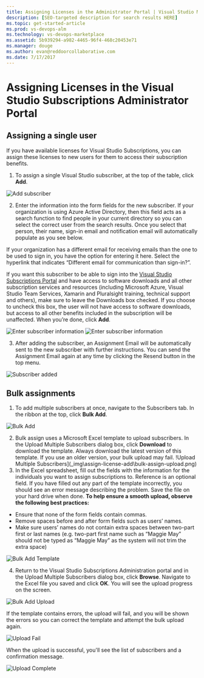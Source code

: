 ```yaml
---
title: Assigning Licenses in the Administrator Portal | Visual Studio Marketplace
description: [SEO-targeted description for search results HERE]
ms.topic: get-started-article
ms.prod: vs-devops-alm
ms.technology: vs-devops-marketplace
ms.assetid: 5b939294-a982-4465-96f4-468c20453e71
ms.manager: douge
ms.author: evan@reddoorcollaborative.com
ms.date: 7/17/2017
---
```


# Assigning Licenses in the Visual Studio Subscriptions Administrator Portal
## Assigning a single user
If you have available licenses for Visual Studio Subscriptions, you can assign these licenses to new users for them to access their subscription benefits. 
1.	To assign a single Visual Studio subscriber, at the top of the table, click **Add**.

![Add subscriber](_img\assign-license-add\assign-license-add.png)

2.	Enter the information into the form fields for the new subscriber. If your organization is using Azure Active Directory, then this field acts as a search function to find people in your current directory so you can select the correct user from the search results. Once you select that person, their name, sign-in email and notification email will automatically populate as you see below. 

If your organization has a different email for receiving emails than the one to be used to sign in, you have the option for entering it here. Select the hyperlink that indicates “Different email for communication than sign-in?”. 

If you want this subscriber to be able to sign into the [Visual Studio Subscriptions Portal](https:/my.visualstudio.com) and have access to software downloads and all other subscription services and resources (including Microsoft Azure, Visual Studio Team Services, Xamarin and Pluralsight training, technical support and others), make sure to leave the Downloads box checked. If you choose to uncheck this box, the user will not have access to software downloads, but access to all other benefits included in the subscription will be unaffected. When you’re done, click **Add**.

![Enter subscriber information](_img\assign-license-add\add-subscriber-1.png)
![Enter subscriber information](_img\assign-license-add\add-subscriber-2.png)

3.	After adding the subscriber, an Assignment Email will be automatically sent to the new subscriber with further instructions. You can send the Assignment Email again at any time by clicking the Resend button in the top menu.

![Subscriber added](_img\assign-license-add\add-subscriber-complete.png)

## Bulk assignments
1.	To add multiple subscribers at once, navigate to the Subscribers tab. In the ribbon at the top, click **Bulk Add**. 

![Bulk Add](_img\assign-license-add\bulk-assign-add.png)

2. Bulk assign uses a Microsoft Excel template to upload subscribers. In the Upload Multiple Subscribers dialog box, click **Download** to download the template. Always download the latest version of this template. If you use an older version, your bulk upload may fail.
!Upload Multiple Subscribers](_img\assign-license-add\bulk-assign-upload.png)
3.	In the Excel spreadsheet, fill out the fields with the information for the individuals you want to assign subscriptions to. Reference is an optional field. If you have filled out any part of the template incorrectly, you should see an error message describing the problem. Save the file on your hard drive when done.
**To help ensure a smooth upload, observe the following best practices:**
- Ensure that none of the form fields contain commas.
- Remove spaces before and after form fields such as users’ names.
- Make sure users’ names do not contain extra spaces between two-part first or last names (e.g. two-part first name such as “Maggie May” should not be typed as “Maggie  May” as the system will not trim the extra space)

![Bulk Add Template](_img\assign-license-add\bulk-template.png)

4.	Return to the Visual Studio Subscriptions Administration portal and in the Upload Multiple Subscribers dialog box, click **Browse**. Navigate to the Excel file you saved and click **OK**. You will see the upload progress on the screen. 

![Bulk Add Upload](_img\assign-license-add\bulk-assign-upload-2.png)

If the template contains errors, the upload will fail, and you will be shown the errors so you can correct the template and attempt the bulk upload again.

![Upload Fail](_img\assign-license-add\bulk-assign-upload-fail.png)

When the upload is successful, you'll see the list of subscribers and a confirmation message.

![Upload Complete](_img\assign-license-add\bulk-assign-upload-complete.png)